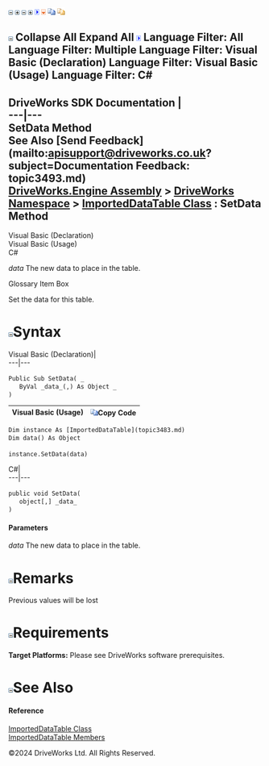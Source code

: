 ![](dotnetimages/collapse.gif) ![](dotnetimages/expand.gif) ![](dotnetimages/collapse.gif) ![](dotnetimages/expand.gif) ![](dotnetimages/drpdown.gif) ![](dotnetimages/drpdown_orange.gif) ![](dotnetimages/copycode.gif) ![](dotnetimages/copycodeHighlight.gif)

![](dotnetimages/collapse.gif) Collapse All Expand All ![](dotnetimages/drpdown.gif) Language Filter: All  Language Filter: Multiple  Language Filter: Visual Basic (Declaration) Language Filter: Visual Basic (Usage) Language Filter: C#  
---  
DriveWorks SDK Documentation  |   
---|---  
SetData Method   
See Also [Send Feedback](mailto:apisupport@driveworks.co.uk?subject=Documentation Feedback: topic3493.md)  
[DriveWorks.Engine Assembly](topic2156.md) > [DriveWorks Namespace](topic2159.md) > [ImportedDataTable Class](topic3483.md) : SetData Method  
---  
  
Visual Basic (Declaration)    
Visual Basic (Usage)    
C# 

_data_
    The new data to place in the table.

Glossary Item Box

Set the data for this table. 

# ![](dotnetimages/collapse.gif)Syntax

Visual Basic (Declaration)|   
---|---  
      
    
    Public Sub SetData( _
       ByVal _data_(,) As Object _
    )   
  
Visual Basic (Usage)| ![](dotnetimages/copycode.gif)Copy Code  
---|---  
      
    
    Dim instance As [ImportedDataTable](topic3483.md)
    Dim data() As Object
     
    instance.SetData(data)  
  
C#|   
---|---  
      
    
    public void SetData( 
       object[,] _data_
    )  
  
#### Parameters

 _data_
    The new data to place in the table.

# ![](dotnetimages/collapse.gif)Remarks

Previous values will be lost

# ![](dotnetimages/collapse.gif)Requirements

**Target Platforms:** Please see DriveWorks software prerequisites.

# ![](dotnetimages/collapse.gif)See Also

#### Reference

[ImportedDataTable Class](topic3483.md)   
[ImportedDataTable Members](topic3484.md)

©2024 DriveWorks Ltd. All Rights Reserved.
